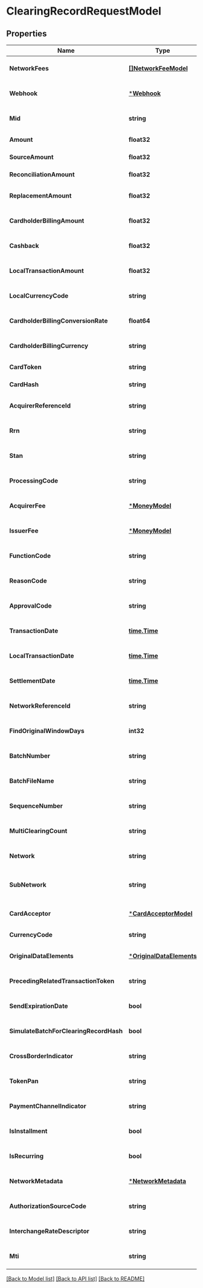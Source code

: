 # ClearingRecordRequestModel

## Properties
Name | Type | Description | Notes
------------ | ------------- | ------------- | -------------
**NetworkFees** | [**[]NetworkFeeModel**](network_fee_model.md) |  | [optional] [default to null]
**Webhook** | [***Webhook**](webhook.md) |  | [optional] [default to null]
**Mid** | **string** |  | [optional] [default to null]
**Amount** | **float32** |  | [default to null]
**SourceAmount** | **float32** |  | [default to null]
**ReconciliationAmount** | **float32** |  | [default to null]
**ReplacementAmount** | **float32** |  | [optional] [default to null]
**CardholderBillingAmount** | **float32** |  | [optional] [default to null]
**Cashback** | **float32** |  | [optional] [default to null]
**LocalTransactionAmount** | **float32** |  | [optional] [default to null]
**LocalCurrencyCode** | **string** |  | [optional] [default to null]
**CardholderBillingConversionRate** | **float64** |  | [optional] [default to null]
**CardholderBillingCurrency** | **string** |  | [optional] [default to null]
**CardToken** | **string** |  | [default to null]
**CardHash** | **string** |  | [default to null]
**AcquirerReferenceId** | **string** |  | [optional] [default to null]
**Rrn** | **string** |  | [optional] [default to null]
**Stan** | **string** |  | [optional] [default to null]
**ProcessingCode** | **string** |  | [optional] [default to null]
**AcquirerFee** | [***MoneyModel**](MoneyModel.md) |  | [optional] [default to null]
**IssuerFee** | [***MoneyModel**](MoneyModel.md) |  | [optional] [default to null]
**FunctionCode** | **string** |  | [optional] [default to null]
**ReasonCode** | **string** |  | [optional] [default to null]
**ApprovalCode** | **string** |  | [optional] [default to null]
**TransactionDate** | [**time.Time**](time.Time.md) | yyyy-MM-dd, yyyy-MM-ddThh:mm:ssZ | [optional] [default to null]
**LocalTransactionDate** | [**time.Time**](time.Time.md) | yyyy-MM-dd, yyyy-MM-ddThh:mm:ssZ | [optional] [default to null]
**SettlementDate** | [**time.Time**](time.Time.md) | yyyy-MM-dd, yyyy-MM-ddThh:mm:ssZ | [optional] [default to null]
**NetworkReferenceId** | **string** |  | [optional] [default to null]
**FindOriginalWindowDays** | **int32** |  | [optional] [default to null]
**BatchNumber** | **string** |  | [optional] [default to null]
**BatchFileName** | **string** |  | [optional] [default to null]
**SequenceNumber** | **string** |  | [optional] [default to null]
**MultiClearingCount** | **string** |  | [optional] [default to null]
**Network** | **string** |  | [optional] [default to null]
**SubNetwork** | **string** | Defaults to VISANET if network is VISA | [optional] [default to null]
**CardAcceptor** | [***CardAcceptorModel**](card_acceptor_model.md) |  | [optional] [default to null]
**CurrencyCode** | **string** |  | [default to null]
**OriginalDataElements** | [***OriginalDataElements**](original_data_elements.md) |  | [optional] [default to null]
**PrecedingRelatedTransactionToken** | **string** |  | [optional] [default to null]
**SendExpirationDate** | **bool** |  | [optional] [default to null]
**SimulateBatchForClearingRecordHash** | **bool** |  | [optional] [default to null]
**CrossBorderIndicator** | **string** |  | [optional] [default to null]
**TokenPan** | **string** |  | [optional] [default to null]
**PaymentChannelIndicator** | **string** |  | [optional] [default to null]
**IsInstallment** | **bool** |  | [optional] [default to null]
**IsRecurring** | **bool** |  | [optional] [default to null]
**NetworkMetadata** | [***NetworkMetadata**](network_metadata.md) |  | [optional] [default to null]
**AuthorizationSourceCode** | **string** |  | [optional] [default to null]
**InterchangeRateDescriptor** | **string** |  | [optional] [default to null]
**Mti** | **string** |  | [optional] [default to null]

[[Back to Model list]](../README.md#documentation-for-models) [[Back to API list]](../README.md#documentation-for-api-endpoints) [[Back to README]](../README.md)


